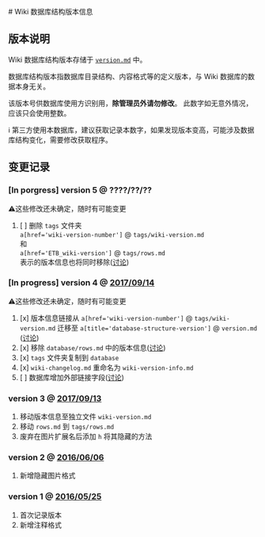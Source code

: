 ﻿﻿# Wiki 数据库结构版本信息

## 版本说明

Wiki 数据库结构版本存储于 [`version.md`](version) 中。

数据库结构版本指数据库目录结构、内容格式等的定义版本，与 Wiki 数据库的数据本身无关。

该版本号供数据库使用方识别用，**除管理员外请勿修改**。
此数字如无意外情况，应该只会使用整数。

ℹ 第三方使用本数据库，建议获取记录本数字，如果发现版本变高，可能涉及数据库结构变化，需要修改获取程序。

## 变更记录

###  [In porgress] version 5 @ ????/??/??
⚠这些修改还未确定，随时有可能变更
1.  [ ] 删除 `tags` 文件夹   
        `a[href='wiki-version-number']` @ `tags/wiki-version.md`  
        和  
        `a[href='ETB_wiki-version']` @ `tags/rows.md`   
        表示的版本信息也将同时移除([讨论](https://github.com/Mapaler/EhTagTranslator/issues/30))

###  [In progress] version 4 @ [2017/09/14](https://github.com/Mapaler/EhTagTranslator/wiki/wiki-version/fcb5a180e6a233efe5a475411ef915f4e06f0e85)
⚠这些修改还未确定，随时有可能变更
1.  [x] 版本信息链接从 `a[href='wiki-version-number']` @ `tags/wiki-version.md` 迁移至 `a[title='database-structure-version']` @ `version.md` ([讨论](https://github.com/Mapaler/EhTagTranslator/issues/30))     
1.  [x] 移除 `database/rows.md` 中的版本信息([讨论](https://github.com/Mapaler/EhTagTranslator/issues/30))
1.  [x] `tags` 文件夹复制到 `database`
1.  [x] `wiki-changelog.md` 重命名为 `wiki-version-info.md`  
1.  [ ] 数据库增加外部链接字段([讨论](https://github.com/Mapaler/EhTagTranslator/issues/29))

### version 3 @ [2017/09/13](https://github.com/Mapaler/EhTagTranslator/wiki/_compare/f22d6e7138b948d5226b579579881bd67f1a36eb)
1.  移动版本信息至独立文件 `wiki-version.md`  
1.  移动 `rows.md` 到 `tags/rows.md`  
1.  废弃在图片扩展名后添加 `h` 将其隐藏的方法

### version 2 @ [2016/06/06](https://github.com/Mapaler/EhTagTranslator/wiki/_compare/533d5e20bece0c3bc84e1987994fe6ade030f2f9)
1.  新增隐藏图片格式  

### version 1 @ [2016/05/25](https://github.com/Mapaler/EhTagTranslator/wiki/_compare/18b79c1314f53315e96793834550af9692f346c6)
1.  首次记录版本  
1.  新增注释格式
